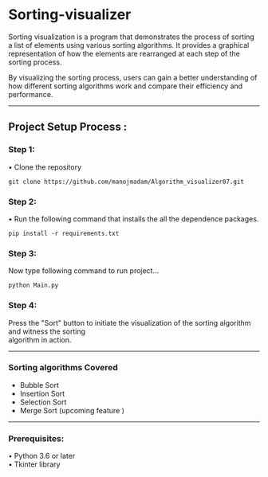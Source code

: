 # Sorting-visualizer

Sorting visualization is a program that demonstrates the process of sorting a list of elements using various sorting algorithms. It provides a graphical representation of how the elements are rearranged at each step of the sorting process.

By visualizing the sorting process, users can gain a better understanding of how different sorting algorithms work and compare their efficiency and performance.
***


<h2>Project Setup Process :</h2>

<h3>Step 1:</h3> 

• Clone the repository 

```git clone https://github.com/manojmadam/Algorithm_visualizer07.git```

<h3>Step 2:</h3> 

• Run the following command that installs the all the dependence packages.


```pip install -r requirements.txt```

<h3>Step 3:</h3> 

Now type following command to run project...<br>


```python Main.py```<br>

<h3>Step 4:</h3> 

Press the "Sort" button to initiate the visualization of the sorting algorithm and witness the sorting<br>algorithm in action.

***
### Sorting algorithms Covered
- Bubble Sort
- Insertion Sort
- Selection Sort
- Merge Sort (upcoming feature )

***
<h3>Prerequisites:</h3>
• Python 3.6 or later <br>
• Tkinter library
